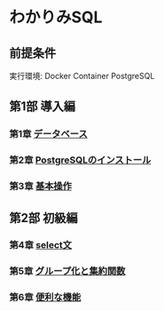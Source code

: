 # わかりみSQL
## 前提条件
実行環境: Docker Container PostgreSQL
## 第1部 導入編
### 第1章 [データベース]()
### 第2章 [PostgreSQLのインストール]()
### 第3章 [基本操作]()
## 第2部 初級編
### 第4章 [select文]()
### 第5章 [グループ化と集約関数]()
### 第6章 [便利な機能]()
